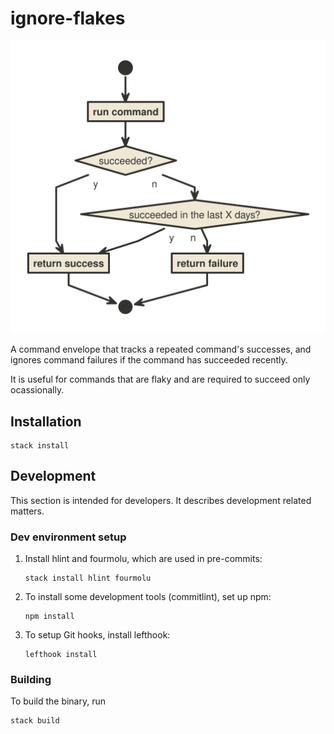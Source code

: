 # ignore-flakes

![activity flow](./readme-assets/ignore-flakes-flow.svg)

A command envelope that tracks a repeated command's successes, and ignores
command failures if the command has succeeded recently.

It is useful for commands that are flaky and are required to succeed only
ocassionally.

## Installation

```
stack install
```


## Development

This section is intended for developers. It describes development related matters.

### Dev environment setup

1. Install hlint and fourmolu, which are used in pre-commits:

   ```shell
   stack install hlint fourmolu
   ```

2. To install some development tools (commitlint), set up npm:

   ```shell
   npm install
   ```

3. To setup Git hooks, install lefthook:

   ```shell
   lefthook install
   ```

### Building

To build the binary, run

```
stack build
```
